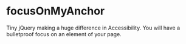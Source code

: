 # focusOnMyAnchor
Tiny jQuery making a huge difference in Accessibility. You will have a bulletproof focus on an element of your page.

